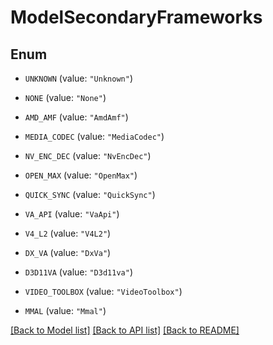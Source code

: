 # ModelSecondaryFrameworks

## Enum


* `UNKNOWN` (value: `"Unknown"`)

* `NONE` (value: `"None"`)

* `AMD_AMF` (value: `"AmdAmf"`)

* `MEDIA_CODEC` (value: `"MediaCodec"`)

* `NV_ENC_DEC` (value: `"NvEncDec"`)

* `OPEN_MAX` (value: `"OpenMax"`)

* `QUICK_SYNC` (value: `"QuickSync"`)

* `VA_API` (value: `"VaApi"`)

* `V4_L2` (value: `"V4L2"`)

* `DX_VA` (value: `"DxVa"`)

* `D3D11VA` (value: `"D3d11va"`)

* `VIDEO_TOOLBOX` (value: `"VideoToolbox"`)

* `MMAL` (value: `"Mmal"`)


[[Back to Model list]](../README.md#documentation-for-models) [[Back to API list]](../README.md#documentation-for-api-endpoints) [[Back to README]](../README.md)


